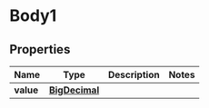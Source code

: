 
# Body1

## Properties
Name | Type | Description | Notes
------------ | ------------- | ------------- | -------------
**value** | [**BigDecimal**](BigDecimal.md) |  | 



